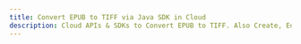 ---title: Convert EPUB to TIFF via Java SDK in Clouddescription: Cloud APIs & SDKs to Convert EPUB to TIFF. Also Create, Edit & Render Microsoft Word & OpenOffice documents in the Cloud.---